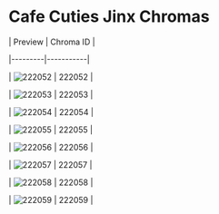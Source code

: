 # Cafe Cuties Jinx Chromas


| Preview | Chroma ID |

|---------|-----------|

| ![222052](https://raw.communitydragon.org/latest/plugins/rcp-be-lol-game-data/global/default/v1/champion-chroma-images/222/222052.png) | 222052 |

| ![222053](https://raw.communitydragon.org/latest/plugins/rcp-be-lol-game-data/global/default/v1/champion-chroma-images/222/222053.png) | 222053 |

| ![222054](https://raw.communitydragon.org/latest/plugins/rcp-be-lol-game-data/global/default/v1/champion-chroma-images/222/222054.png) | 222054 |

| ![222055](https://raw.communitydragon.org/latest/plugins/rcp-be-lol-game-data/global/default/v1/champion-chroma-images/222/222055.png) | 222055 |

| ![222056](https://raw.communitydragon.org/latest/plugins/rcp-be-lol-game-data/global/default/v1/champion-chroma-images/222/222056.png) | 222056 |

| ![222057](https://raw.communitydragon.org/latest/plugins/rcp-be-lol-game-data/global/default/v1/champion-chroma-images/222/222057.png) | 222057 |

| ![222058](https://raw.communitydragon.org/latest/plugins/rcp-be-lol-game-data/global/default/v1/champion-chroma-images/222/222058.png) | 222058 |

| ![222059](https://raw.communitydragon.org/latest/plugins/rcp-be-lol-game-data/global/default/v1/champion-chroma-images/222/222059.png) | 222059 |